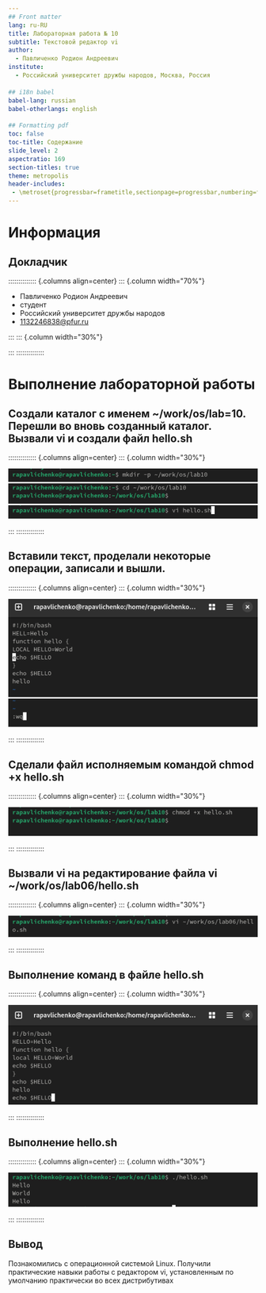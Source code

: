 ```yaml
---
## Front matter
lang: ru-RU
title: Лабораторная работа № 10
subtitle: Текстовой редактор vi
author:
  - Павличенко Родион Андреевич
institute:
  - Российский университет дружбы народов, Москва, Россия

## i18n babel
babel-lang: russian
babel-otherlangs: english

## Formatting pdf
toc: false
toc-title: Содержание
slide_level: 2
aspectratio: 169
section-titles: true
theme: metropolis
header-includes:
 - \metroset{progressbar=frametitle,sectionpage=progressbar,numbering=fraction}
---
```


# Информация

## Докладчик

:::::::::::::: {.columns align=center}
::: {.column width="70%"}

  * Павличенко Родион Андреевич
  * студент
  * Российский университет дружбы народов
  * [1132246838@pfur.ru](mailto:1132246838@pfur.ru)
  
:::
::: {.column width="30%"}

:::
::::::::::::::

# Выполнение лабораторной работы

## Создали каталог с именем ~/work/os/lab=10. Перешли во вновь созданный каталог. Вызвали vi и создали файл hello.sh

:::::::::::::: {.columns align=center}
::: {.column width="30%"}

![](image/1.png)
![](image/2.png)
![](image/3.png)


:::
::::::::::::::

## Вставили текст, проделали некоторые операции, записали и вышли.

:::::::::::::: {.columns align=center}
::: {.column width="30%"}

![](image/4.png)
![](image/5.png)

:::
::::::::::::::


## Сделали файл исполняемым командой chmod +x hello.sh

:::::::::::::: {.columns align=center}
::: {.column width="30%"}

![](image/6.png)

:::
::::::::::::::

## Вызвали vi на редактирование файла vi ~/work/os/lab06/hello.sh
:::::::::::::: {.columns align=center}
::: {.column width="30%"}

![](image/7.png)

:::
::::::::::::::

## Выполнение команд в файле hello.sh

:::::::::::::: {.columns align=center}
::: {.column width="30%"}

![](image/8.png)

:::
::::::::::::::

## Выполнение hello.sh

:::::::::::::: {.columns align=center}
::: {.column width="30%"}

![](image/9.png)

:::
::::::::::::::


## Вывод

Познакомились с операционной системой Linux. Получили практические навыки работы с редактором vi, установленным по умолчанию практически во всех дистрибутивах


